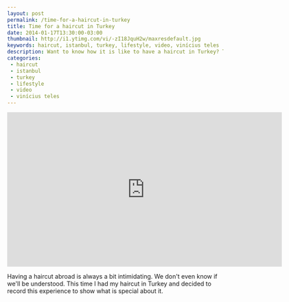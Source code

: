 ```yaml
---
layout: post
permalink: /time-for-a-haircut-in-turkey
title: Time for a haircut in Turkey
date: 2014-01-17T13:30:00-03:00
thumbnail: http://i1.ytimg.com/vi/-zI18JquH2w/maxresdefault.jpg
keywords: haircut, istanbul, turkey, lifestyle, video, vinícius teles
description: Want to know how it is like to have a haircut in Turkey? There are some special things about it.
categories:
 - haircut
 - istanbul
 - turkey
 - lifestyle
 - video
 - vinícius teles
---
```

<div class="center">
<iframe width="640" height="360" src="http://www.youtube.com/embed/bi-JBEh61Cw" frameborder="0" allowfullscreen></iframe>
</div>

Having a haircut abroad is always a bit intimidating. We don't even know if we'll be understood. This time I had my haircut in Turkey and decided to record this experience to show what is special about it.
